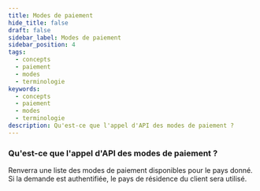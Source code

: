```yaml
---
title: Modes de paiement
hide_title: false
draft: false
sidebar_label: Modes de paiement
sidebar_position: 4
tags:
  - concepts
  - paiement
  - modes
  - terminologie
keywords:
  - concepts
  - paiement
  - modes
  - terminologie
description: Qu'est-ce que l'appel d'API des modes de paiement ?
---
```


### Qu'est-ce que l'appel d'API des modes de paiement ?

Renverra une liste des modes de paiement disponibles pour le pays donné. Si la demande est authentifiée, le pays de résidence du client sera utilisé.
